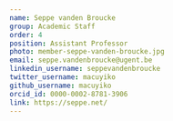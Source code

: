 ```yaml
---
name: Seppe vanden Broucke
group: Academic Staff
order: 4
position: Assistant Professor
photo: member-seppe-vanden-broucke.jpg
email: seppe.vandenbroucke@ugent.be
linkedin_username: seppevandenbroucke
twitter_username: macuyiko
github_username: macuyiko
orcid_id: 0000-0002-8781-3906
link: https://seppe.net/
---
```


